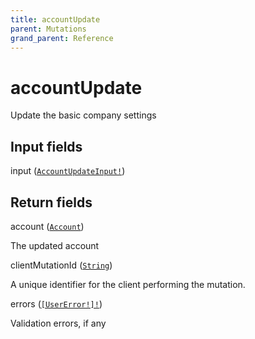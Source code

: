 ```yaml
---
title: accountUpdate
parent: Mutations
grand_parent: Reference
---
```


# accountUpdate

Update the basic company settings

## Input fields

<div class="field-entry ">
  <span id="input" class="field-name anchored">input (<code><a href="/docs/reference/input_object/accountupdateinput">AccountUpdateInput!</a></code>)</span>

  <div class="description-wrapper">

  </div>
</div>

## Return fields

<div class="field-entry ">
  <span id="account" class="field-name anchored">account (<code><a href="/docs/reference/object/account">Account</a></code>)</span>

  <div class="description-wrapper">
   <p>The updated account</p>

  </div>
</div>

<div class="field-entry ">
  <span id="clientmutationid" class="field-name anchored">clientMutationId (<code><a href="/docs/reference/scalar/string">String</a></code>)</span>

  <div class="description-wrapper">
   <p>A unique identifier for the client performing the mutation.</p>

  </div>
</div>

<div class="field-entry ">
  <span id="errors" class="field-name anchored">errors (<code><a href="/docs/reference/object/usererror">[UserError!]!</a></code>)</span>

  <div class="description-wrapper">
   <p>Validation errors, if any</p>

  </div>
</div>

